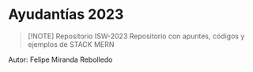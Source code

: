 # Ayudantías 2023

>[!NOTE] Repositorio ISW-2023
Repositorio con apuntes, códigos y ejemplos de STACK MERN

Autor: Felipe Miranda Rebolledo
